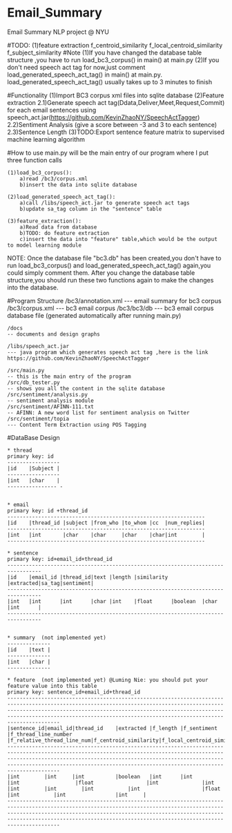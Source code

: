 Email_Summary
=============

Email Summary NLP project @ NYU

#TODO:
	(1)feature extraction
		f_centroid_similarity
		f_local_centroid_similarity
		f_subject_similarity
#Note
	(1)If you have changed the database table structure ,you have to run load_bc3_corpus() in main() at main.py
	(2)If you don't need speech act tag for now,just comment load_generated_speech_act_tag() in main() at main.py. load_generated_speech_act_tag() usually takes up to 3 minutes to finish
		

#Functionality
	(1)Import BC3 corpus xml files into sqlite database
	(2)Feature extraction
		2.1)Generate speech act tag(Ddata,Deliver,Meet,Request,Commit) for each email sentences using speech_act.jar(https://github.com/KevinZhaoNY/SpeechActTagger)
		2.2)Sentiment Analysis (give a score between -3 and 3 to each sentence)
		2.3)Sentence Length
	(3)TODO:Export sentence feature matrix to supervised machine learning algorithm

#How to use
main.py will be the main entry of our program where I put three function calls 


    (1)load_bc3_corpus(): 
    	a)read /bc3/corpus.xml
    	b)insert the data into sqlite database
    	
    (2)load_generated_speech_act_tag(): 
    	a)call /libs/speech_act.jar to generate speech act tags
    	b)update sa_tag column in the "sentence" table

    (3)feature_extraction():
    	a)Read data from database
    	b)TODO: do feature extraction
    	c)insert the data into "feature" table,which would be the output to model learning module
    	
NOTE:
	Once the database file "bc3.db" has been created,you don't have to run load_bc3_corpus() and load_generated_speech_act_tag() again,you could simply comment them.
	After you change the database table structure,you should run these two functions again to make the changes into the database. 

#Program Structure
	/bc3/annotation.xml 
	--- email summary for bc3 corpus
	/bc3/corpus.xml 
	--- bc3 email corpus
	/bc3/bc3/db 
	--- bc3 email corpus database file (generated automatically after running main.py)
	
	/docs 
	-- documents and design graphs
	
	/libs/speech_act.jar 
	--- java program which generates speech act tag ,here is the link https://github.com/KevinZhaoNY/SpeechActTagger
	
	/src/main.py  
	-- this is the main entry of the program
	/src/db_tester.py 
	-- shows you all the content in the sqlite database
	/src/sentiment/analysis.py 
	-- sentiment analysis module
	/src/sentiment/AFINN-111.txt 
	-- AFINN: A new word list for sentiment analysis on Twitter
	/src/sentiment/topia 
	--- Content Term Extraction using POS Tagging


#DataBase Design

	* thread 
	primary key: id
	-----------------
	|id    |Subject |
	-----------------
	|int   |char    |
	---------------- -  
	
	
	* email
	primary key: id +thread_id
	----------------------------------------------------------------
	|id    |thread_id |subject |from_who |to_whom |cc  |num_replies|
	----------------------------------------------------------------
	|int   |int       |char    |char     |char    |char|int		   |
	----------------------------------------------------------------
	
	* sentence 
	primary key: id+email_id+thread_id
	---------------------------------------------------------------------------------
	|id    |email_id |thread_id|text |length |similarity |extracted|sa_tag|sentiment|
	---------------------------------------------------------------------------------
	|int   |int      |int      |char |int    |float      |boolean  |char  |int      |
	---------------------------------------------------------------------------------
	
	
	* summary  (not implemented yet)
	--------------
	|id    |text |
	--------------
	|int   |char |
	-------------- 
	
	* feature  (not implemented yet) @Luming Nie: you should put your feature value into this table
	primary key: sentence_id+email_id+thread_id
	---------------------------------------------------------------------------------------------------------------------------------------------------------------------------------------------------------------------------------------------------------------------------------------------------------
	|sentence_id|email_id|thread_id    |extracted |f_length |f_sentiment |f_thread_line_number |f_relative_thread_line_num|f_centroid_similarity|f_local_centroid_similarity|f_tfidf_sum|f_tfidf_avg|f_email_number|f_relative_email_number|f_subject_similarity|f_reply_number|f_recipients_number|f_sa_tag|
	---------------------------------------------------------------------------------------------------------------------------------------------------------------------------------------------------------------------------------------------------------------------------------------------------------
	|int   	    |int     |int      	   |boolean   |int      |int         |int                  |float         	      |int         	    |int         		|int        |int        |int           |int                    |float         	    |int           |int                |int     |    
	---------------------------------------------------------------------------------------------------------------------------------------------------------------------------------------------------------------------------------------------------------------------------------------------------------
	
